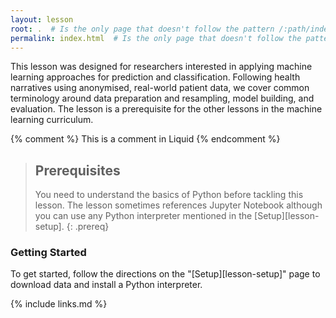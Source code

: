 ```yaml
---
layout: lesson
root: .  # Is the only page that doesn't follow the pattern /:path/index.html
permalink: index.html  # Is the only page that doesn't follow the pattern /:path/index.html
---
```


This lesson was designed for researchers interested in applying machine learning approaches for prediction and classification. Following health narratives using anonymised, real-world patient data, we cover common terminology around data preparation and resampling, model building, and evaluation. The lesson is a prerequisite for the other lessons in the machine learning curriculum.

<!-- this is an html comment -->

{% comment %} This is a comment in Liquid {% endcomment %}

> ## Prerequisites
>
> You need to understand the basics of Python before tackling this lesson. The lesson sometimes references Jupyter Notebook although you can use any Python interpreter mentioned in the [Setup][lesson-setup].
{: .prereq}

### Getting Started

To get started, follow the directions on the "[Setup][lesson-setup]" page to download data and install a Python interpreter.

{% include links.md %}
